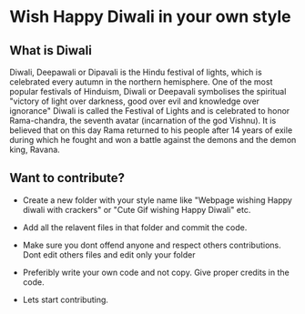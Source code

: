 # Wish Happy Diwali in your own style

## What is Diwali

Diwali, Deepawali or Dipavali is the Hindu festival of lights, which is celebrated every autumn in the northern hemisphere. One of the most popular festivals of Hinduism, Diwali or Deepavali symbolises the spiritual "victory of light over darkness, good over evil and knowledge over ignorance"
Diwali is called the Festival of Lights and is celebrated to honor Rama-chandra, the seventh avatar (incarnation of the god Vishnu). It is believed that on this day Rama returned to his people after 14 years of exile during which he fought and won a battle against the demons and the demon king, Ravana.

## Want to contribute?

- Create a new folder with your style name like "Webpage wishing Happy diwali with crackers" or "Cute Gif wishing Happy Diwali" etc.

- Add all the relavent files in that folder and commit the code.

- Make sure you dont offend anyone and respect others contributions. Dont edit others files and edit only your folder

- Preferibly write your own code and not copy. Give proper credits in the code.

- Lets start contributing. 
